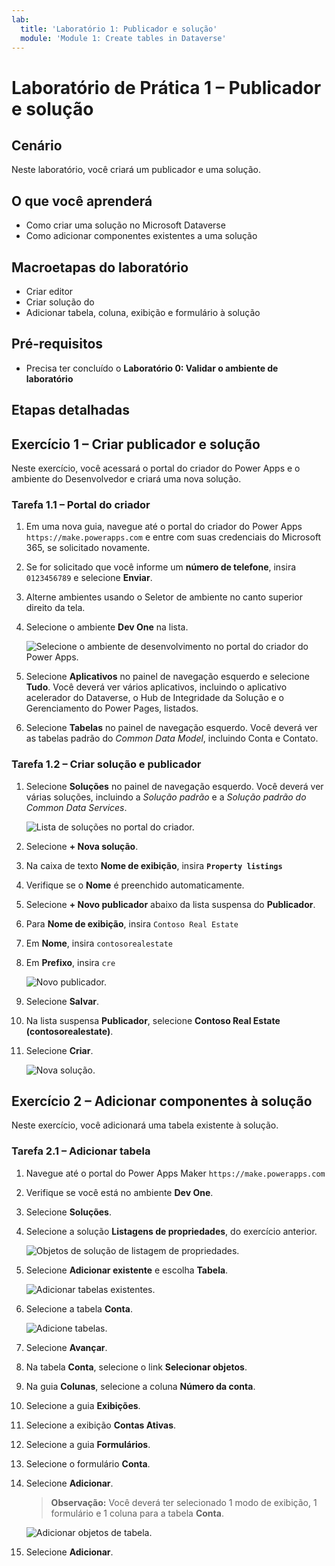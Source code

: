 ```yaml
---
lab:
  title: 'Laboratório 1: Publicador e solução'
  module: 'Module 1: Create tables in Dataverse'
---
```


# Laboratório de Prática 1 – Publicador e solução

## Cenário

Neste laboratório, você criará um publicador e uma solução.

## O que você aprenderá

- Como criar uma solução no Microsoft Dataverse
- Como adicionar componentes existentes a uma solução

## Macroetapas do laboratório

- Criar editor
- Criar solução do 
- Adicionar tabela, coluna, exibição e formulário à solução
  
## Pré-requisitos

- Precisa ter concluído o **Laboratório 0: Validar o ambiente de laboratório**

## Etapas detalhadas

## Exercício 1 – Criar publicador e solução

Neste exercício, você acessará o portal do criador do Power Apps e o ambiente do Desenvolvedor e criará uma nova solução.

### Tarefa 1.1 – Portal do criador

1. Em uma nova guia, navegue até o portal do criador do Power Apps `https://make.powerapps.com` e entre com suas credenciais do Microsoft 365, se solicitado novamente.

1. Se for solicitado que você informe um **número de telefone**, insira `0123456789` e selecione **Enviar**.

1. Alterne ambientes usando o Seletor de ambiente no canto superior direito da tela.

1. Selecione o ambiente **Dev One** na lista.

    ![Selecione o ambiente de desenvolvimento no portal do criador do Power Apps.](../media/select-dev-one-environment.png)

1. Selecione **Aplicativos** no painel de navegação esquerdo e selecione **Tudo**. Você deverá ver vários aplicativos, incluindo o aplicativo acelerador do Dataverse, o Hub de Integridade da Solução e o Gerenciamento do Power Pages, listados.

1. Selecione **Tabelas** no painel de navegação esquerdo. Você deverá ver as tabelas padrão do *Common Data Model*, incluindo Conta e Contato.

### Tarefa 1.2 – Criar solução e publicador

1. Selecione **Soluções** no painel de navegação esquerdo. Você deverá ver várias soluções, incluindo a *Solução padrão* e a *Solução padrão do Common Data Services*.

    ![Lista de soluções no portal do criador.](../media/solutions-list.png)

1. Selecione **+ Nova solução**.

1. Na caixa de texto **Nome de exibição**, insira **`Property listings`**

1. Verifique se o **Nome** é preenchido automaticamente.

1. Selecione **+ Novo publicador** abaixo da lista suspensa do **Publicador**.

1. Para **Nome de exibição**, insira `Contoso Real Estate`

1. Em **Nome**, insira `contosorealestate`

1. Em **Prefixo**, insira `cre`

    ![Novo publicador.](../media/new-publisher.png)

1. Selecione **Salvar**.

1. Na lista suspensa **Publicador**, selecione **Contoso Real Estate (contosorealestate)**.

1. Selecione **Criar**.

    ![Nova solução.](../media/new-solution.png)

## Exercício 2 – Adicionar componentes à solução

Neste exercício, você adicionará uma tabela existente à solução.

### Tarefa 2.1 – Adicionar tabela

1. Navegue até o portal do Power Apps Maker `https://make.powerapps.com`

1. Verifique se você está no ambiente **Dev One**.

1. Selecione **Soluções**.

1. Selecione a solução **Listagens de propriedades**, do exercício anterior.

    ![Objetos de solução de listagem de propriedades.](../media/solution-objects.png)

1. Selecione **Adicionar existente** e escolha **Tabela**.

    ![Adicionar tabelas existentes.](../media/add-existing.png)

1. Selecione a tabela **Conta**.

    ![Adicione tabelas.](../media/add-tables.png)

1. Selecione **Avançar**.

1. Na tabela **Conta**, selecione o link **Selecionar objetos**.

1. Na guia **Colunas**, selecione a coluna **Número da conta**.

1. Selecione a guia **Exibições**.

1. Selecione a exibição **Contas Ativas**.

1. Selecione a guia **Formulários**.

1. Selecione o formulário **Conta**.

1. Selecione **Adicionar**.

    > **Observação:** Você deverá ter selecionado 1 modo de exibição, 1 formulário e 1 coluna para a tabela **Conta**.

    ![Adicionar objetos de tabela.](../media/add-objects.png)

1. Selecione **Adicionar**.
